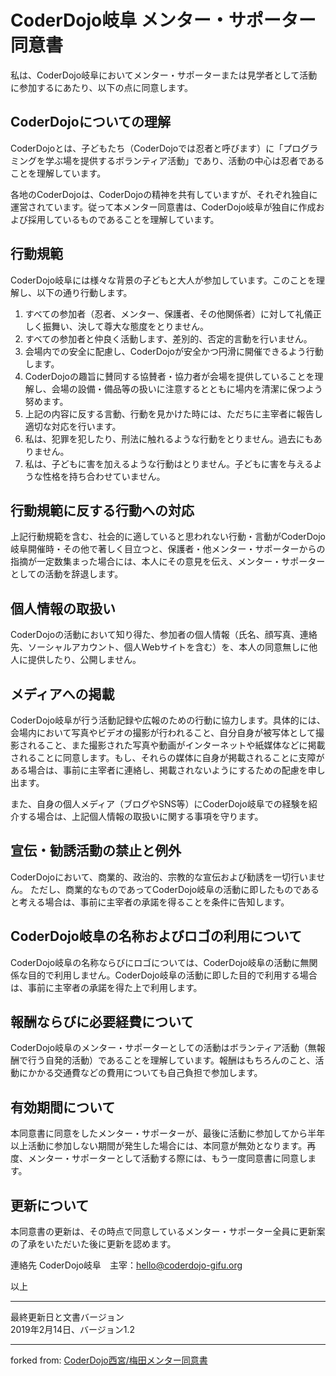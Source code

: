 # CoderDojo岐阜 メンター・サポーター同意書

私は、CoderDojo岐阜においてメンター・サポーターまたは見学者として活動に参加するにあたり、以下の点に同意します。

## CoderDojoについての理解
CoderDojoとは、子どもたち（CoderDojoでは忍者と呼びます）に「プログラミングを学ぶ場を提供するボランティア活動」であり、活動の中心は忍者であることを理解しています。

各地のCoderDojoは、CoderDojoの精神を共有していますが、それぞれ独自に運営されています。従って本メンター同意書は、CoderDojo岐阜が独自に作成および採用しているものであることを理解しています。


## 行動規範
CoderDojo岐阜には様々な背景の子どもと大人が参加しています。このことを理解し、以下の通り行動します。

1. すべての参加者（忍者、メンター、保護者、その他関係者）に対して礼儀正しく振舞い、決して尊大な態度をとりません。
1. すべての参加者と仲良く活動します、差別的、否定的言動を行いません。
1. 会場内での安全に配慮し、CoderDojoが安全かつ円滑に開催できるよう行動します。
1. CoderDojoの趣旨に賛同する協賛者・協力者が会場を提供していることを理解し、会場の設備・備品等の扱いに注意するとともに場内を清潔に保つよう努めます。
1. 上記の内容に反する言動、行動を見かけた時には、ただちに主宰者に報告し適切な対応を行います。
1. 私は、犯罪を犯したり、刑法に触れるような行動をとりません。過去にもありません。
1. 私は、子どもに害を加えるような行動はとりません。子どもに害を与えるような性格を持ち合わせていません。

## 行動規範に反する行動への対応
上記行動規範を含む、社会的に適していると思われない行動・言動がCoderDojo岐阜開催時・その他で著しく目立つと、保護者・他メンター・サポーターからの指摘が一定数集まった場合には、本人にその意見を伝え、メンター・サポーターとしての活動を辞退します。

## 個人情報の取扱い

CoderDojoの活動において知り得た、参加者の個人情報（氏名、顔写真、連絡先、ソーシャルアカウント、個人Webサイトを含む）を、本人の同意無しに他人に提供したり、公開しません。


## メディアへの掲載

CoderDojo岐阜が行う活動記録や広報のための行動に協力します。具体的には、会場内において写真やビデオの撮影が行われること、自分自身が被写体として撮影されること、また撮影された写真や動画がインターネットや紙媒体などに掲載されることに同意します。もし、それらの媒体に自身が掲載されることに支障がある場合は、事前に主宰者に連絡し、掲載されないようにするための配慮を申し出ます。

また、自身の個人メディア（ブログやSNS等）にCoderDojo岐阜での経験を紹介する場合は、上記個人情報の取扱いに関する事項を守ります。

## 宣伝・勧誘活動の禁止と例外

CoderDojoにおいて、商業的、政治的、宗教的な宣伝および勧誘を一切行いません。
ただし、商業的なものであってCoderDojo岐阜の活動に即したものであると考える場合は、事前に主宰者の承諾を得ることを条件に告知します。

## CoderDojo岐阜の名称およびロゴの利用について

CoderDojo岐阜の名称ならびにロゴについては、CoderDojo岐阜の活動に無関係な目的で利用しません。CoderDojo岐阜の活動に即した目的で利用する場合は、事前に主宰者の承諾を得た上で利用します。


## 報酬ならびに必要経費について

CoderDojo岐阜のメンター・サポーターとしての活動はボランティア活動（無報酬で行う自発的活動）であることを理解しています。報酬はもちろんのこと、活動にかかる交通費などの費用についても自己負担で参加します。

## 有効期間について
本同意書に同意をしたメンター・サポーターが、最後に活動に参加してから半年以上活動に参加しない期間が発生した場合には、本同意が無効となります。再度、メンター・サポーターとして活動する際には、もう一度同意書に同意します。

## 更新について
本同意書の更新は、その時点で同意しているメンター・サポーター全員に更新案の了承をいただいた後に更新を認めます。

連絡先
CoderDojo岐阜　主宰：hello@coderdojo-gifu.org

以上

***
最終更新日と文書バージョン  
2019年2月14日、バージョン1.2

***
forked from: [CoderDojo西宮/梅田メンター同意書](https://github.com/coderdojo-nishinomiya-umeda/document)
